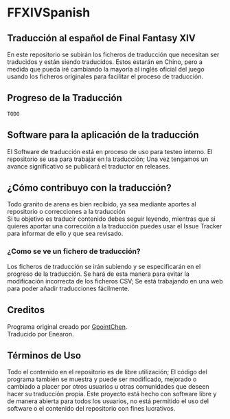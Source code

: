# FFXIVSpanish
## Traducción al español de Final Fantasy XIV
En este repositorio se subirán los ficheros de traducción que necesitan ser traducidos y están siendo traducidos. Estos estarán en Chino, pero a medida que pueda iré cambiando la mayoría al inglés oficial del juego usando los ficheros originales para facilitar el proceso de traducción.

## Progreso de la Traducción
`TODO`

## Software para la aplicación de la traducción
El Software de traducción está en proceso de uso para testeo interno. El repositorio se usa para trabajar en la traducción; Una vez tengamos un avance significativo se publicará el traductor en releases.

## ¿Cómo contribuyo con la traducción?
Todo granito de arena es bien recibido, ya sea mediante aportes al repositorio o correcciones a la traducción<br/>
Si tu objetivo es traducir contenido debes seguir leyendo, mientras que si quieres aportar una corrección a la traducción puedes usar el Issue Tracker para informar de ello y que sea revisado.

### ¿Como se ve un fichero de traducción?
Los ficheros de traducción se irán subiendo y se especificarán en el progreso de la traducción. Se hará de esta manera para evitar la modificación incorrecta de los ficheros CSV; Se está trabajando en una web para poder añadir traducciones fácilmente.

## Creditos
Programa original creado por [GpointChen](https://github.com/GpointChen/FFXIVChnTextPatch-GP).<br/>
Traducido por Enearon.

## Términos de Uso
Todo el contenido en el repositorio es de libre utilización; El código del programa también se muestra y puede ser modificado, mejorado o cambiado a placer por otros usuarios u otras comunidades que deseen hacer su traducción propia. Este proyecto está hecho con software libre y de manera abierta para todos los usuarios, no está permitido el uso del software o el contenido del repositorio con fines lucrativos.
